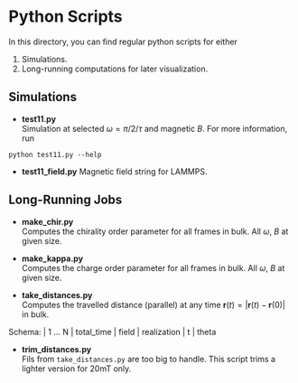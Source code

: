 # Python Scripts
In this directory, you can find regular python scripts for either
1. Simulations.
2. Long-running computations for later visualization.

## Simulations

- **test11.py**\
Simulation at selected $\omega = \pi/2/\tau$ and magnetic $B$. For more information, run
```
python test11.py --help
```
- **test11_field.py** Magnetic field string for LAMMPS.

## Long-Running Jobs

- **make_chir.py**  
Computes the chirality order parameter for all frames in bulk. All $\omega$, $B$ at given size.

- **make_kappa.py**  
Computes the charge order parameter for all frames in bulk. All $\omega$, $B$ at given size.

- **take_distances.py**  
Computes the travelled distance (parallel) at any time $\mathbf{r}(t) = | \mathbf{r}(t) - \mathbf{r}(0) |$ in bulk.

Schema:
| 1 ... N | total_time | field | realization | t | theta

- **trim_distances.py**  
Fils from `take_distances.py` are too big to handle. This script trims a lighter version for 20mT only.

